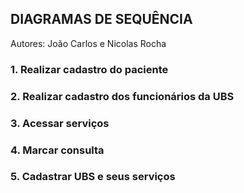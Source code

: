 ## DIAGRAMAS DE SEQUÊNCIA

Autores: João Carlos e Nicolas Rocha

### 1. Realizar cadastro do paciente

### 2. Realizar cadastro dos funcionários da UBS

### 3. Acessar serviços

### 4. Marcar consulta

### 5. Cadastrar UBS e seus serviços
